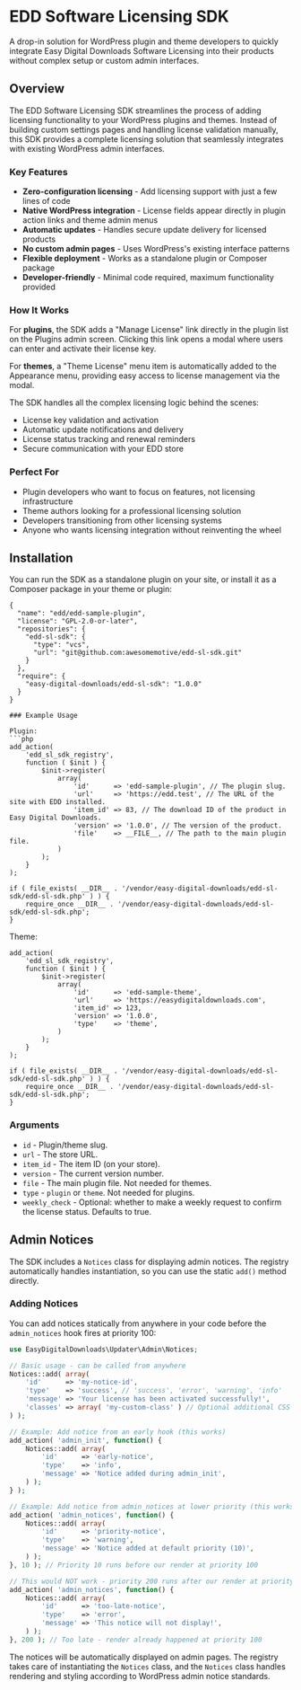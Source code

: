 # EDD Software Licensing SDK

A drop-in solution for WordPress plugin and theme developers to quickly integrate Easy Digital Downloads Software Licensing into their products without complex setup or custom admin interfaces.

## Overview

The EDD Software Licensing SDK streamlines the process of adding licensing functionality to your WordPress plugins and themes. Instead of building custom settings pages and handling license validation manually, this SDK provides a complete licensing solution that seamlessly integrates with existing WordPress admin interfaces.

### Key Features

- **Zero-configuration licensing** - Add licensing support with just a few lines of code
- **Native WordPress integration** - License fields appear directly in plugin action links and theme admin menus
- **Automatic updates** - Handles secure update delivery for licensed products
- **No custom admin pages** - Uses WordPress's existing interface patterns
- **Flexible deployment** - Works as a standalone plugin or Composer package
- **Developer-friendly** - Minimal code required, maximum functionality provided

### How It Works

For **plugins**, the SDK adds a "Manage License" link directly in the plugin list on the Plugins admin screen. Clicking this link opens a modal where users can enter and activate their license key.

For **themes**, a "Theme License" menu item is automatically added to the Appearance menu, providing easy access to license management via the modal.

The SDK handles all the complex licensing logic behind the scenes:
- License key validation and activation
- Automatic update notifications and delivery
- License status tracking and renewal reminders
- Secure communication with your EDD store

### Perfect For

- Plugin developers who want to focus on features, not licensing infrastructure
- Theme authors looking for a professional licensing solution
- Developers transitioning from other licensing systems
- Anyone who wants licensing integration without reinventing the wheel

## Installation

You can run the SDK as a standalone plugin on your site, or install it as a Composer package in your theme or plugin:

```
{
  "name": "edd/edd-sample-plugin",
  "license": "GPL-2.0-or-later",
  "repositories": {
    "edd-sl-sdk": {
      "type": "vcs",
      "url": "git@github.com:awesomemotive/edd-sl-sdk.git"
    }
  },
  "require": {
    "easy-digital-downloads/edd-sl-sdk": "1.0.0"
  }
}

### Example Usage

Plugin:
```php
add_action(
	'edd_sl_sdk_registry',
	function ( $init ) {
		$init->register(
			array(
				'id'      => 'edd-sample-plugin', // The plugin slug.
				'url'     => 'https://edd.test', // The URL of the site with EDD installed.
				'item_id' => 83, // The download ID of the product in Easy Digital Downloads.
				'version' => '1.0.0', // The version of the product.
				'file'    => __FILE__, // The path to the main plugin file.
			)
		);
	}
);

if ( file_exists( __DIR__ . '/vendor/easy-digital-downloads/edd-sl-sdk/edd-sl-sdk.php' ) ) {
	require_once __DIR__ . '/vendor/easy-digital-downloads/edd-sl-sdk/edd-sl-sdk.php';
}
```

Theme:
```
add_action(
	'edd_sl_sdk_registry',
	function ( $init ) {
		$init->register(
			array(
				'id'      => 'edd-sample-theme',
				'url'     => 'https://easydigitaldownloads.com',
				'item_id' => 123,
				'version' => '1.0.0',
				'type'    => 'theme',
			)
		);
	}
);

if ( file_exists( __DIR__ . '/vendor/easy-digital-downloads/edd-sl-sdk/edd-sl-sdk.php' ) ) {
	require_once __DIR__ . '/vendor/easy-digital-downloads/edd-sl-sdk/edd-sl-sdk.php';
}
```

### Arguments

- `id` - Plugin/theme slug.
- `url` - The store URL.
- `item_id` - The item ID (on your store).
- `version` - The current version number.
- `file` - The main plugin file. Not needed for themes.
- `type` - `plugin` or `theme`. Not needed for plugins.
- `weekly_check` - Optional: whether to make a weekly request to confirm the license status. Defaults to true.

## Admin Notices

The SDK includes a `Notices` class for displaying admin notices. The registry automatically handles instantiation, so you can use the static `add()` method directly.

### Adding Notices

You can add notices statically from anywhere in your code before the `admin_notices` hook fires at priority 100:

```php
use EasyDigitalDownloads\Updater\Admin\Notices;

// Basic usage - can be called from anywhere
Notices::add( array(
    'id'      => 'my-notice-id',
    'type'    => 'success', // 'success', 'error', 'warning', 'info'
    'message' => 'Your license has been activated successfully!',
    'classes' => array( 'my-custom-class' ) // Optional additional CSS classes
) );

// Example: Add notice from an early hook (this works)
add_action( 'admin_init', function() {
    Notices::add( array(
        'id'      => 'early-notice',
        'type'    => 'info',
        'message' => 'Notice added during admin_init',
    ) );
} );

// Example: Add notice from admin_notices at lower priority (this works)
add_action( 'admin_notices', function() {
    Notices::add( array(
        'id'      => 'priority-notice',
        'type'    => 'warning',
        'message' => 'Notice added at default priority (10)',
    ) );
}, 10 ); // Priority 10 runs before our render at priority 100

// This would NOT work - priority 200 runs after our render at priority 100
add_action( 'admin_notices', function() {
    Notices::add( array(
        'id'      => 'too-late-notice',
        'type'    => 'error',
        'message' => 'This notice will not display!',
    ) );
}, 200 ); // Too late - render already happened at priority 100
```

The notices will be automatically displayed on admin pages. The registry takes care of instantiating the `Notices` class, and the `Notices` class handles rendering and styling according to WordPress admin notice standards.
